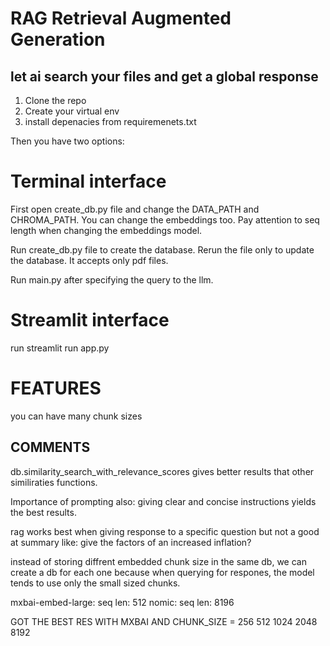 # RAG Retrieval Augmented Generation
## let ai search your files and get a global response

1. Clone the repo
2. Create your virtual env
3. install depenacies from requiremenets.txt

Then you have two options:
# Terminal interface
First open create_db.py file and change the DATA_PATH and CHROMA_PATH.
You can change the embeddings too.
Pay attention to seq length when changing the embeddings model.

Run create_db.py file to create the database. Rerun the file only to update the database.
It accepts only pdf files.


Run main.py after specifying the query to the llm.

# Streamlit interface
run streamlit run app.py



# FEATURES
you can have many chunk sizes

## COMMENTS
db.similarity_search_with_relevance_scores gives better results that other similiraties functions.

Importance of prompting also: giving clear and concise instructions yields the best results.

rag works best when giving response to a specific question but not a good at summary like: give the factors of an increased inflation?

instead of storing diffrent embedded chunk size in the same db, we can create a db for each one 
because when querying for respones, the model tends to use only the small sized chunks.

mxbai-embed-large: seq len: 512
nomic: seq len: 8196 

GOT THE BEST RES WITH MXBAI AND CHUNK_SIZE = 256 512 1024 2048 8192


